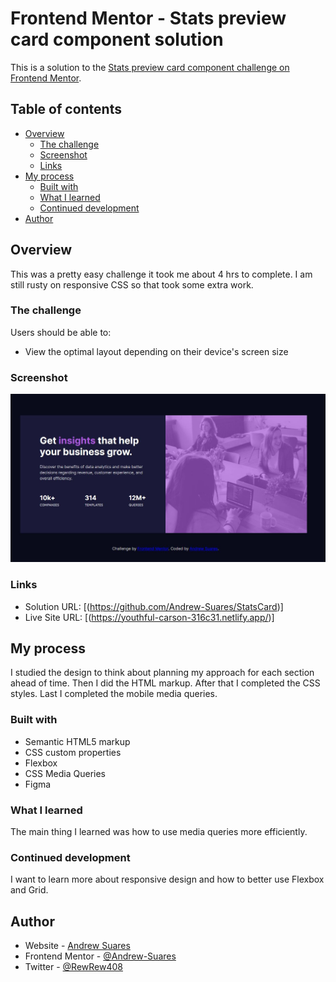 # Frontend Mentor - Stats preview card component solution

This is a solution to the [Stats preview card component challenge on Frontend Mentor](https://www.frontendmentor.io/challenges/stats-preview-card-component-8JqbgoU62).

## Table of contents

- [Overview](#overview)
  - [The challenge](#the-challenge)
  - [Screenshot](#screenshot)
  - [Links](#links)
- [My process](#my-process)
  - [Built with](#built-with)
  - [What I learned](#what-i-learned)
  - [Continued development](#continued-development)
- [Author](#author)

## Overview

This was a pretty easy challenge it took me about 4 hrs to complete. I am still rusty on responsive CSS so that took some extra work.

### The challenge

Users should be able to:

- View the optimal layout depending on their device's screen size

### Screenshot

![](/images/scree-shot.JPG)

### Links

- Solution URL: [(https://github.com/Andrew-Suares/StatsCard)]
- Live Site URL: [(https://youthful-carson-316c31.netlify.app/)]

## My process

I studied the design to think about planning my approach for each section ahead of time. Then I did the HTML markup. After that I completed the CSS styles. Last I completed the mobile media queries.

### Built with

- Semantic HTML5 markup
- CSS custom properties
- Flexbox
- CSS Media Queries
- Figma

### What I learned

The main thing I learned was how to use media queries more efficiently.

### Continued development

I want to learn more about responsive design and how to better use Flexbox and Grid.

## Author

- Website - [Andrew Suares](https://andrews-portfolio-4b0253.webflow.io/)
- Frontend Mentor - [@Andrew-Suares](https://www.frontendmentor.io/profile/Andrew-Suares)
- Twitter - [@RewRew408](https://www.twitter.com/RewRew408)
